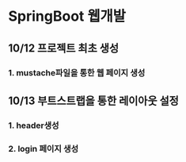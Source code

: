 # SpringBoot 웹개발

## 10/12 프로젝트 최초 생성
### 1. mustache파일을 통한 웹 페이지 생성

## 10/13 부트스트랩을 통한 레이아웃 설정
### 1. header생성
### 2. login 페이지 생성
